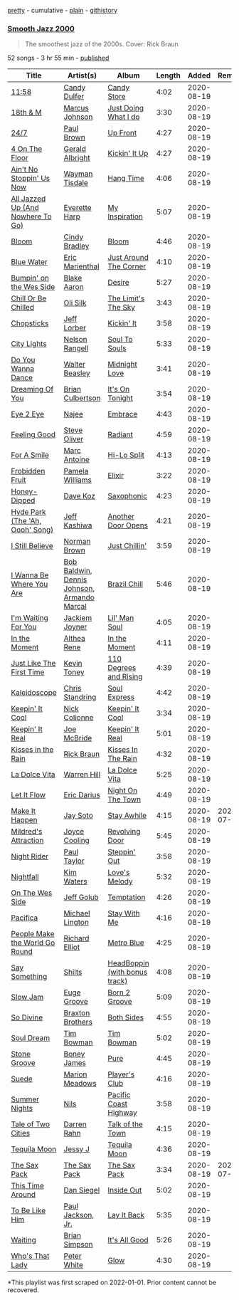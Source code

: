 [pretty](/playlists/pretty/37i9dQZF1DX5MImizrZfZg.md) - cumulative - [plain](/playlists/plain/37i9dQZF1DX5MImizrZfZg) - [githistory](https://github.githistory.xyz/mackorone/spotify-playlist-archive/blob/main/playlists/plain/37i9dQZF1DX5MImizrZfZg)

### [Smooth Jazz 2000](https://open.spotify.com/playlist/37i9dQZF1DX5MImizrZfZg)

> The smoothest jazz of the 2000s\. Cover: Rick Braun

52 songs - 3 hr 55 min - [published](https://open.spotify.com/playlist/5fFmqi20MwiZNMyRJH0Uph)

| Title | Artist(s) | Album | Length | Added | Removed |
|---|---|---|---|---|---|
| [11:58](https://open.spotify.com/track/2vxubkwtKQ2Sn4FU47ygii) | [Candy Dulfer](https://open.spotify.com/artist/287jMoxHzjERgHI6ja8TKa) | [Candy Store](https://open.spotify.com/album/7KJJl8pNcDjhoDkjW3CDKp) | 4:02 | 2020-08-19 |  |
| [18th & M](https://open.spotify.com/track/4jZCaGd8dbeuPy707up4g2) | [Marcus Johnson](https://open.spotify.com/artist/5BrGYYrfP3agYhqDUFcSSM) | [Just Doing What I do](https://open.spotify.com/album/7meHD0fPbZ8AZKOSlpKnCn) | 3:30 | 2020-08-19 |  |
| [24/7](https://open.spotify.com/track/4c1n3sgF8KcQXi6pF45X9o) | [Paul Brown](https://open.spotify.com/artist/4Hisv12GBxgMUsB2eBW5jy) | [Up Front](https://open.spotify.com/album/12qKRGcqgSwQXZbP5MFb0y) | 4:27 | 2020-08-19 |  |
| [4 On The Floor](https://open.spotify.com/track/1vYBGXVfENemD4GnAIR8JN) | [Gerald Albright](https://open.spotify.com/artist/3bhckpkRmz8mqONUceSutp) | [Kickin' It Up](https://open.spotify.com/album/2K2hpHYSq3zS68jFFgMBhB) | 4:27 | 2020-08-19 |  |
| [Ain't No Stoppin' Us Now](https://open.spotify.com/track/1Nu6wkDGw7JurB4AktFuoE) | [Wayman Tisdale](https://open.spotify.com/artist/3h25qUbua6H0dcBJgDPg5c) | [Hang Time](https://open.spotify.com/album/5js3uGBKjYbpFyPhcVaw37) | 4:06 | 2020-08-19 |  |
| [All Jazzed Up \(And Nowhere To Go\)](https://open.spotify.com/track/05VQbLH0fV9y6XEf8fF4sp) | [Everette Harp](https://open.spotify.com/artist/7LQBzOrln4d4D5EVAKK7LZ) | [My Inspiration](https://open.spotify.com/album/5aldZnsN6RAMd5YOn4bdXW) | 5:07 | 2020-08-19 |  |
| [Bloom](https://open.spotify.com/track/3IpEYAQL05mZ7Wwo0wY52o) | [Cindy Bradley](https://open.spotify.com/artist/5qiEZz19psMDf9UPQUao4J) | [Bloom](https://open.spotify.com/album/2eR3VJ4kwIKPYXITIIusBT) | 4:46 | 2020-08-19 |  |
| [Blue Water](https://open.spotify.com/track/0vEHMGB81YJ5QYrIIVExH9) | [Eric Marienthal](https://open.spotify.com/artist/4wmaum7AmnVV5riHLEWvaK) | [Just Around The Corner](https://open.spotify.com/album/7DJXl4D8LV3eXIPWSCqV5b) | 4:10 | 2020-08-19 |  |
| [Bumpin' on the Wes Side](https://open.spotify.com/track/64ZFGT08sZHec62uQayIFw) | [Blake Aaron](https://open.spotify.com/artist/5DnSgdQvmYD6yU1Sp7Ik56) | [Desire](https://open.spotify.com/album/1Ao7NIxzEyqJb9G2phlegX) | 5:27 | 2020-08-19 |  |
| [Chill Or Be Chilled](https://open.spotify.com/track/7zpT0LfNeHx8arSeRTh7NZ) | [Oli Silk](https://open.spotify.com/artist/7a9DZt3DpmEVkZZZ6MkWdE) | [The Limit's The Sky](https://open.spotify.com/album/2xcJyQDNQKtypYZ260AJ4x) | 3:43 | 2020-08-19 |  |
| [Chopsticks](https://open.spotify.com/track/5y6miCQfw005Bgc5BfML1w) | [Jeff Lorber](https://open.spotify.com/artist/1SaH16LT1AWVsBU8AKY4HN) | [Kickin' It](https://open.spotify.com/album/1gDA4suz3j391tPFwoGBF1) | 3:58 | 2020-08-19 |  |
| [City Lights](https://open.spotify.com/track/5kmQaaHOzgnzJmDpHJVtQY) | [Nelson Rangell](https://open.spotify.com/artist/5lFAGKb5mvPQX9on6lKC88) | [Soul To Souls](https://open.spotify.com/album/2rzjVifrHIbbSEvBIGavtb) | 5:33 | 2020-08-19 |  |
| [Do You Wanna Dance](https://open.spotify.com/track/1uDomLpzVMPDh3yTRPHGwd) | [Walter Beasley](https://open.spotify.com/artist/6tBzJqpqRAPyJFR4Rq0yBP) | [Midnight Love](https://open.spotify.com/album/2LMziPDUaak6ktGPokKhls) | 3:41 | 2020-08-19 |  |
| [Dreaming Of You](https://open.spotify.com/track/5ClGoF3ctjs65gRIhqJR7Y) | [Brian Culbertson](https://open.spotify.com/artist/4WQ8grqJHB2Y0IDjpro1FE) | [It's On Tonight](https://open.spotify.com/album/2gAu03wff5WwtTpGYR5vhK) | 3:54 | 2020-08-19 |  |
| [Eye 2 Eye](https://open.spotify.com/track/4gvWlsrQogixhISq7Oz1r4) | [Najee](https://open.spotify.com/artist/41F8cUV8LJGVDPNnj0ito3) | [Embrace](https://open.spotify.com/album/03PWH8UYNt3it6HVUThJf3) | 4:43 | 2020-08-19 |  |
| [Feeling Good](https://open.spotify.com/track/2LC4PhDDtZPEuGe0kz2qM7) | [Steve Oliver](https://open.spotify.com/artist/0eorTItuLyKdhZmII8zREL) | [Radiant](https://open.spotify.com/album/0Y2T4tZJtOfnEGUgxsmnuQ) | 4:59 | 2020-08-19 |  |
| [For A Smile](https://open.spotify.com/track/4xQSw90U0tP5JE5q0CCxmn) | [Marc Antoine](https://open.spotify.com/artist/0EpJxgZJDz8YV7MKsTr0Ls) | [Hi\-Lo Split](https://open.spotify.com/album/6CK24XZFvdhPJe0pBN3uVp) | 4:13 | 2020-08-19 |  |
| [Frobidden Fruit](https://open.spotify.com/track/6uRuDaFMH7UpEuWi4bQFrG) | [Pamela Williams](https://open.spotify.com/artist/5B6uaAUFgsawlZzzhsQxjM) | [Elixir](https://open.spotify.com/album/1m52eUD1SkD5l7qA8tyDB6) | 3:22 | 2020-08-19 |  |
| [Honey\-Dipped](https://open.spotify.com/track/4kpXER4nOWUIbqm4iYs6sr) | [Dave Koz](https://open.spotify.com/artist/0ZcJXldoq09BRIMl0Qh1Vm) | [Saxophonic](https://open.spotify.com/album/1AXGtTurzbPDCyOftQdS7l) | 4:23 | 2020-08-19 |  |
| [Hyde Park \(The 'Ah, Oooh' Song\)](https://open.spotify.com/track/5nRaaCkfZUrsg3MRYOXTFU) | [Jeff Kashiwa](https://open.spotify.com/artist/7GVLgt36lHtKdbxooYQhbW) | [Another Door Opens](https://open.spotify.com/album/5e8Y5tQ9WMOJBEHOHK6gDh) | 4:21 | 2020-08-19 |  |
| [I Still Believe](https://open.spotify.com/track/0uaGecCnDEfCxErLESir5U) | [Norman Brown](https://open.spotify.com/artist/79kOOyVKcrCOKDnzcDHsia) | [Just Chillin'](https://open.spotify.com/album/6UmGaBGKzyZioXZui0KabU) | 3:59 | 2020-08-19 |  |
| [I Wanna Be Where You Are](https://open.spotify.com/track/5vM8GpI04rVLp7m1gUHDRa) | [Bob Baldwin](https://open.spotify.com/artist/6URFeH3cWWv6tj2RazL9IP), [Dennis Johnson](https://open.spotify.com/artist/4u2zMyt9wCVY1OipyXEB4y), [Armando Marçal](https://open.spotify.com/artist/4TjS37y1cLMvQbEumiAZ7C) | [Brazil Chill](https://open.spotify.com/album/4T8thECArdoVMqYZpWxfHn) | 5:46 | 2020-08-19 |  |
| [I'm Waiting For You](https://open.spotify.com/track/2Wn7ZtdXyJ9uGBg2j6VvZR) | [Jackiem Joyner](https://open.spotify.com/artist/7v8LpmcY0BFVhJCispRDgg) | [Lil' Man Soul](https://open.spotify.com/album/3GPPcFHouTopuZons7w27s) | 4:05 | 2020-08-19 |  |
| [In the Moment](https://open.spotify.com/track/3fIjgiM4QNP8xz6MyUwetQ) | [Althea Rene](https://open.spotify.com/artist/5FnGUGAaOtAqnk6Zxn6nFY) | [In the Moment](https://open.spotify.com/album/1PA4zjWrIdycExmlDIxYHk) | 4:11 | 2020-08-19 |  |
| [Just Like The First Time](https://open.spotify.com/track/20JF2Ix0c2XwffIHQ2ROpg) | [Kevin Toney](https://open.spotify.com/artist/1tTgW7qTHbI2rpdp2MrGZ0) | [110 Degrees and Rising](https://open.spotify.com/album/1XrHlJEEAvJPwB5BNmUVtm) | 4:39 | 2020-08-19 |  |
| [Kaleidoscope](https://open.spotify.com/track/0qD9zBjyp5GRhdkXxFFSVQ) | [Chris Standring](https://open.spotify.com/artist/1XeMzpgjVKU2dR5xXaZLut) | [Soul Express](https://open.spotify.com/album/69nPaDqMk2Nyy5V77STGdH) | 4:42 | 2020-08-19 |  |
| [Keepin' It Cool](https://open.spotify.com/track/6rKan5MDdzwXHUy90RYn26) | [Nick Colionne](https://open.spotify.com/artist/2sCtM9BmF4hSfiwEwiAm5l) | [Keepin' It Cool](https://open.spotify.com/album/3w9dctOHUxIF5YRVKycZD7) | 3:34 | 2020-08-19 |  |
| [Keepin' It Real](https://open.spotify.com/track/6tvzrHd7zWzSV93jIG0r4R) | [Joe McBride](https://open.spotify.com/artist/0fqABdgGiy0H0NLUb5GNWs) | [Keepin' It Real](https://open.spotify.com/album/1oEzGC5KIwVQ5Zic2EqiTW) | 5:01 | 2020-08-19 |  |
| [Kisses in the Rain](https://open.spotify.com/track/0xGa0PyJsByzRajl8KYefg) | [Rick Braun](https://open.spotify.com/artist/4ThkLup6LmqCUuHuG434zZ) | [Kisses In The Rain](https://open.spotify.com/album/36tLRdlIbuXboC0QyMhfaX) | 4:32 | 2020-08-19 |  |
| [La Dolce Vita](https://open.spotify.com/track/1l9IRtd8omIqlGxYYzmyLv) | [Warren Hill](https://open.spotify.com/artist/3zayLOSNLcQFtRrufIbMdS) | [La Dolce Vita](https://open.spotify.com/album/6R13k9llyr3fWRDwKzmjDo) | 5:25 | 2020-08-19 |  |
| [Let It Flow](https://open.spotify.com/track/3fV8jbhyPEBcltw5d79W1s) | [Eric Darius](https://open.spotify.com/artist/39HDjLbYtWrCQrqpl9sOX8) | [Night On The Town](https://open.spotify.com/album/6d7FWLGkFqF4i4hsksCzvq) | 4:49 | 2020-08-19 |  |
| [Make It Happen](https://open.spotify.com/track/508i2fa2DAEchJjKbW3bb9) | [Jay Soto](https://open.spotify.com/artist/5uDQgKIEg2yDXU3FQBD7Me) | [Stay Awhile](https://open.spotify.com/album/1EnNQRl2u7SVbSfaLp8ZN1) | 4:15 | 2020-08-19 | 2022-07-21 |
| [Mildred's Attraction](https://open.spotify.com/track/6LOA1tEyiS6oHdwZiJ9rkA) | [Joyce Cooling](https://open.spotify.com/artist/44GiVGTGkzAmI1OGZcypec) | [Revolving Door](https://open.spotify.com/album/27oaatzsezS61BzFb69ZFc) | 5:45 | 2020-08-19 |  |
| [Night Rider](https://open.spotify.com/track/3mn4KmAcvj2mhpkO11EsGQ) | [Paul Taylor](https://open.spotify.com/artist/3wBSOZFd5KLsEZ1yoVSICQ) | [Steppin' Out](https://open.spotify.com/album/253BTggCrxk5ULsiaYTZfF) | 3:58 | 2020-08-19 |  |
| [Nightfall](https://open.spotify.com/track/1a3aN3eutz5D3IQlLCwIEY) | [Kim Waters](https://open.spotify.com/artist/6kgHtfY7ECO4JWbOpXOu4I) | [Love's Melody](https://open.spotify.com/album/7bLMqsTsu3yAOocXEx2LJ4) | 5:32 | 2020-08-19 |  |
| [On The Wes Side](https://open.spotify.com/track/1v8gTqiwsGZycNqn0dEvGh) | [Jeff Golub](https://open.spotify.com/artist/12455ZzxS49FbAGWKeB9eB) | [Temptation](https://open.spotify.com/album/1xkLVUGXlLZv5zsvJHMfxV) | 4:26 | 2020-08-19 |  |
| [Pacifica](https://open.spotify.com/track/4zfF62Jy2mtNCG2wlGy2VK) | [Michael Lington](https://open.spotify.com/artist/23P8kVBVyDkO8s6sn1QDre) | [Stay With Me](https://open.spotify.com/album/0ivqeO68UTwDwuaVIo0sU3) | 4:16 | 2020-08-19 |  |
| [People Make the World Go Round](https://open.spotify.com/track/4JWPdkrjQhOA46YXwclTOp) | [Richard Elliot](https://open.spotify.com/artist/6eLlZ44VYhHnvuRet0qTuH) | [Metro Blue](https://open.spotify.com/album/2dIQqLUUw0qZ8Eeu7AVdxR) | 4:25 | 2020-08-19 |  |
| [Say Something](https://open.spotify.com/track/1rLELrN8JJP0BxYFCTKdJs) | [Shilts](https://open.spotify.com/artist/73DE5ZAnmntrgyvzv2r2Y2) | [HeadBoppin \(with bonus track\)](https://open.spotify.com/album/71rXvbTQwDdXPBh0TyPnrE) | 4:08 | 2020-08-19 |  |
| [Slow Jam](https://open.spotify.com/track/15X9hW8V03M3NWVQ4yVAZq) | [Euge Groove](https://open.spotify.com/artist/05UwRaoOjJPuGzCtawrORF) | [Born 2 Groove](https://open.spotify.com/album/3h9WV3wAi4Hkh0UCizuu3l) | 5:09 | 2020-08-19 |  |
| [So Divine](https://open.spotify.com/track/2m0o9frDFAdNnw9OHQaWNS) | [Braxton Brothers](https://open.spotify.com/artist/6nkylX7POzzqZ44nSYH2hw) | [Both Sides](https://open.spotify.com/album/44DpwSTolMLCXVbYfd8sY9) | 4:55 | 2020-08-19 |  |
| [Soul Dream](https://open.spotify.com/track/7LdSiHHU6cynBDc7j3DDoc) | [Tim Bowman](https://open.spotify.com/artist/0lVHG6dLy7suf4FaubTzF5) | [Tim Bowman](https://open.spotify.com/album/0j6ODbG302rX09vrgDoA3e) | 5:02 | 2020-08-19 |  |
| [Stone Groove](https://open.spotify.com/track/6hJ2hxampO4cZQN5bTO4p1) | [Boney James](https://open.spotify.com/artist/1sBRcMH8DDR8Nsk2RoJmjS) | [Pure](https://open.spotify.com/album/5WBT4baeyxgu2TltzMiMZr) | 4:45 | 2020-08-19 |  |
| [Suede](https://open.spotify.com/track/4F00pGa6rKvXx043AXvowT) | [Marion Meadows](https://open.spotify.com/artist/46PWlvjKg5zNakteW1CJkG) | [Player's Club](https://open.spotify.com/album/1Wpwzf5A9HPGwZx0Eolf2U) | 4:16 | 2020-08-19 |  |
| [Summer Nights](https://open.spotify.com/track/61S3v0zujG9J171zdMEap7) | [Nils](https://open.spotify.com/artist/1vzmLZbXh0Bw5Kz5U4iIyB) | [Pacific Coast Highway](https://open.spotify.com/album/3dN9WXJltGklnpGhEkVbcQ) | 3:58 | 2020-08-19 |  |
| [Tale of Two Cities](https://open.spotify.com/track/4VJSwqmyH1g3TSOhUC2iKS) | [Darren Rahn](https://open.spotify.com/artist/20Jboo9DFLN2MlZPtXQt2u) | [Talk of the Town](https://open.spotify.com/album/4abiiPlSBphVadoxMa85U7) | 4:15 | 2020-08-19 |  |
| [Tequila Moon](https://open.spotify.com/track/6CqToVNuBYHXvlzdQmZHJA) | [Jessy J](https://open.spotify.com/artist/4WrtIP5PIekZwaAZo1tb0x) | [Tequila Moon](https://open.spotify.com/album/5m4EAIIS14jJMOQyhNo3UH) | 4:36 | 2020-08-19 |  |
| [The Sax Pack](https://open.spotify.com/track/6OY7cBD5zFn5lsvvqr9eXs) | [The Sax Pack](https://open.spotify.com/artist/2m74KCZFBOTpNy1g9XLbSA) | [The Sax Pack](https://open.spotify.com/album/5RXQDyVVpdSiOWZPuJeynx) | 3:34 | 2020-08-19 | 2022-07-21 |
| [This Time Around](https://open.spotify.com/track/1HBNkjEwlYzcscjBEoCQVA) | [Dan Siegel](https://open.spotify.com/artist/0TknnwW9imlXjnjxfHcvFd) | [Inside Out](https://open.spotify.com/album/1DU7S0sd2bxh62puU2vPHi) | 5:02 | 2020-08-19 |  |
| [To Be Like Him](https://open.spotify.com/track/4dZmmXWPVZBOiQ9Sszqe78) | [Paul Jackson, Jr.](https://open.spotify.com/artist/2OeN0JVfTWYog354hHhQ2S) | [Lay It Back](https://open.spotify.com/album/5g00ZHexA6LNzsvtdJ7dJQ) | 5:35 | 2020-08-19 |  |
| [Waiting](https://open.spotify.com/track/2v9hQceHtGZdE4WbTFdhWM) | [Brian Simpson](https://open.spotify.com/artist/4uIdP3jwyR0xifCS2FYS3o) | [It's All Good](https://open.spotify.com/album/6nBoSSW00HlPus31F5CZYr) | 5:26 | 2020-08-19 |  |
| [Who's That Lady](https://open.spotify.com/track/5tuPqvXQw7SJwuX78R9pB2) | [Peter White](https://open.spotify.com/artist/4siC0n7Bs9OzoZlB1HKquS) | [Glow](https://open.spotify.com/album/414uzeqYmcEiQ42Gy5Kyif) | 4:30 | 2020-08-19 |  |

\*This playlist was first scraped on 2022-01-01. Prior content cannot be recovered.
